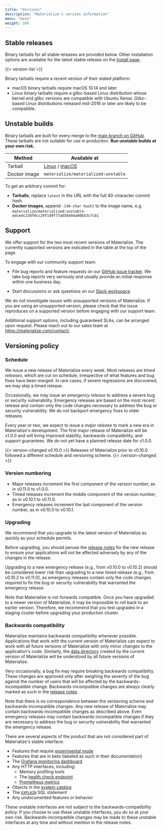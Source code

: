```yaml
---
title: "Versions"
description: "Materialize's version information"
menu: "main"
weight: 300
---
```


## Stable releases

Binary tarballs for all stable releases are provided below. Other installation
options are available for the latest stable release on the [Install
page](/install).

{{< version-list >}}

Binary tarballs require a recent version of their stated platform:

* macOS binary tarballs require macOS 10.14 and later.
* Linux binary tarballs require a glibc-based Linux distribution whose kernel
  and glibc versions are compatible with Ubuntu Xenial. Glibc-based Linux
  distributions released mid-2016 or later are likely to be compatible.

## Unstable builds

Binary tarballs are built for every merge to the [main branch on
GitHub][github]. These tarballs are not suitable for use in production.
**Run unstable builds at your own risk.**

| Method       | Available at                        |
|--------------|-------------------------------------|
| Tarball      | [Linux] / [macOS]                   |
| Docker image | `materialize/materialized:unstable` |

To get an arbitrary commit for:

- **Tarballs**, replace `latest` in the URL with the full 40-character commit hash.
- **Docker images**, append `-[40-char hash]` to the image name, e.g.
  `materialize/materialized:unstable-edcedc23df0cc29f1d9f77a656444a00b53cfcb1`

## Support

We offer support for the two most recent versions of Materialize. The
currently supported versions are indicated in the table at the top of the page.

To engage with our community support team:

  * File bug reports and feature requests on our [GitHub issue
    tracker](https://github.com/MaterializeInc/materialize). We take bug reports
    very seriously and usually provide an initial response within one business
    day.

  * Start discussions or ask questions on our [Slack workspace](https://materialize.com/s/chat).

We do not investigate issues with unsupported versions of Materialize. If you
are using an unsupported version, please check that the issue reproduces on a
supported version before engaging with our support team.

Additional support options, including guaranteed SLAs, can be arranged upon
request. Please reach out to our sales team at <https://materialize.com/contact/>.

## Versioning policy

### Schedule

We issue a new release of Materialize every week. Most releases are *timed
releases*, which are cut on schedule, irrespective of what features and bug
fixes have been merged. In rare cases, if severe regressions are discovered, we
may skip a timed release.

Occasionally, we may issue an *emergency release* to address a severe bug
or security vulnerability. Emergency releases are based on the most recent
release and contain only the code changes necessary to address the bug or
security vulnerability. We do not backport emergency fixes to older releases.

Every year or two, we expect to issue a *major release* to mark a new era in
Materialize's development. The first major release of Materialize will be v1.0.0
and will bring improved stability, backwards-compatibility, and support
guarantees. We do not yet have a planned release date for v1.0.0.

{{< version-changed v0.10.0 >}}
Releases of Materialize prior to v0.10.0 followed a different schedule and
versioning scheme.
{{< /version-changed >}}

### Version numbering

* Major releases increment the first component of the version number, as in
  v0.11.0 to v1.0.0.
* Timed releases increment the middle component of the version number, as in
  v0.10.1 to v0.11.0.
* Emergency releases increment the last component of the version number, as
  in v0.10.0 to v0.10.1.

### Upgrading

We recommend that you upgrade to the latest version of Materialize as quickly
as your schedule permits.

Before upgrading, you should peruse the [release notes](/release-notes) for
the new release to ensure your applications will not be affected adversely
by any of the changes in the release.

Upgrading to a new emergency release (e.g., from v0.10.0 to v0.10.2) should be
considered lower risk than upgrading to a new timed release (e.g., from v0.10.2
to v0.11.0), as emergency releases contain only the code changes required to fix
the bug or security vulnerability that warranted the emergency release.

Note that Materialize is not forwards compatible. Once you have upgraded to a
newer version of Materialize, it may be impossible to roll back to an earlier
version. Therefore, we recommend that you test upgrades in a staging cluster
before upgrading your production cluster.

### Backwards compatibility

Materialize maintains backwards compatibility whenever possible. Applications
that work with the current version of Materialize can expect to work with all
future versions of Materialize with only minor changes to the application's
code. Similarly, the [data directory](/cli/#data-directory) created by the
current version of Materialize will be understood by all future versions of
Materialize.

Very occasionally, a bug fix may require breaking backwards compatibility. These
changes are approved only after weighing the severity of the bug against the
number of users that will be affected by the backwards-incompatible change.
Backwards-incompatible changes are always clearly marked as such in the [release
notes](/release-notes).

Note that there is no correspondence between the versioning scheme and
backwards-incompatible changes. Any new release of Materialize may contain
backwards-incompatible changes as described above. Even emergency releases may
contain backwards-incompatible changes if they are necessary to address the bug
or security vulnerability that warranted the emergency release.

There are several aspects of the product that are not considered part of
Materialize's stable interface:

  * Features that require [experimental mode](/cli/#experimental-mode)
  * Features that are in beta (labeled as such in their documentation)
  * The [Grafana monitoring dashboard](/ops/monitoring)
  * Any HTTP interfaces, including:
    * Memory profiling tools
    * The [health check endpoint](/ops/monitoring#health-check)
    * [Prometheus metrics](/ops/monitoring#prometheus)
  * Objects in the [system catalog](/sql/system-tables)
  * The [`EXPLAIN`](/sql/explain) SQL statement
  * Any undocumented features or behavior

These unstable interfaces are not subject to the backwards-compatibility policy.
If you choose to use these unstable interfaces, you do so at your own risk.
Backwards-incompatible changes may be made to these unstable interfaces at any
time and without mention in the release notes.

[Linux]: https://binaries.materialize.com/materialized-latest-x86_64-unknown-linux-gnu.tar.gz
[macOS]: https://binaries.materialize.com/materialized-latest-x86_64-apple-darwin.tar.gz
[github]: https://github.com/MaterializeInc/materialize
[Semantic Versioning]: https://semver.org
